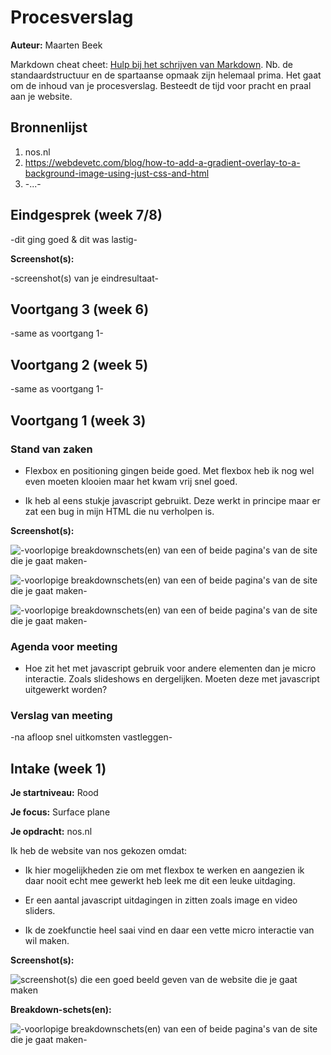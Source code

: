 # Procesverslag
**Auteur:** Maarten Beek

Markdown cheat cheet: [Hulp bij het schrijven van Markdown](https://github.com/adam-p/markdown-here/wiki/Markdown-Cheatsheet). Nb. de standaardstructuur en de spartaanse opmaak zijn helemaal prima. Het gaat om de inhoud van je procesverslag. Besteedt de tijd voor pracht en praal aan je website.



## Bronnenlijst
1. nos.nl
2. https://webdevetc.com/blog/how-to-add-a-gradient-overlay-to-a-background-image-using-just-css-and-html
3. -...-



## Eindgesprek (week 7/8)

-dit ging goed & dit was lastig-

**Screenshot(s):**

-screenshot(s) van je eindresultaat-



## Voortgang 3 (week 6)

-same as voortgang 1-



## Voortgang 2 (week 5)

-same as voortgang 1-



## Voortgang 1 (week 3)

### Stand van zaken

* Flexbox en positioning gingen beide goed. Met flexbox heb ik nog wel even moeten klooien maar het kwam vrij snel goed.

* Ik heb al eens stukje javascript gebruikt. Deze werkt in principe maar er zat een bug in mijn HTML die nu verholpen is. 

**Screenshot(s):**

![-voorlopige breakdownschets(en) van een of beide pagina's van de site die je gaat maken-](images/screen1.png)

![-voorlopige breakdownschets(en) van een of beide pagina's van de site die je gaat maken-](images/screen2.png)

![-voorlopige breakdownschets(en) van een of beide pagina's van de site die je gaat maken-](images/screen3.png)

### Agenda voor meeting

* Hoe zit het met javascript gebruik voor andere elementen dan je micro interactie. Zoals slideshows en dergelijken. Moeten deze met javascript uitgewerkt worden?

### Verslag van meeting

-na afloop snel uitkomsten vastleggen-



## Intake (week 1)

**Je startniveau:** Rood

**Je focus:** Surface plane

**Je opdracht:** nos.nl

Ik heb de website van nos gekozen omdat:

* Ik hier mogelijkheden zie om met flexbox te werken en aangezien ik daar nooit echt mee gewerkt heb leek me dit een leuke uitdaging.

* Er een aantal javascript uitdagingen in zitten zoals image en video sliders.

* Ik de zoekfunctie heel saai vind en daar een vette micro interactie van wil maken.


**Screenshot(s):**

![screenshot(s) die een goed beeld geven van de website die je gaat maken](images/nos.png)

**Breakdown-schets(en):**

![-voorlopige breakdownschets(en) van een of beide pagina's van de site die je gaat maken-](images/breakdown.jpg)
